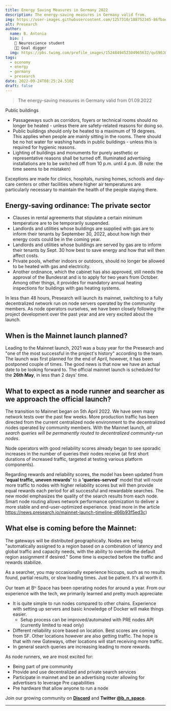 ```yaml
---
title: Energy Saving Measures in Germany 2022 
description: The energy-saving measures in Germany valid from.
img: https://user-images.githubusercontent.com/1257310/188752345-86fbae42-7ebe-4a7b-91c2-a983f10ccf7e.png
alt: Presearch
author:
  name: B. Antonia
  bio: |
    🧠 Neuroscience student
    🦸🏼 Goal digger
  img: https://pbs.twimg.com/profile_images/1524849452304965632/quS90JQ9_400x400.jpg
tags:
  - economy
  - energy
  - germany
  - presearch
date: 2022-09-24T08:25:24.510Z
draft: false
---
```


> The energy-saving measures in Germany valid from 01.09.2022


Public buildings

- Passageways such as corridors, foyers or technical rooms should no longer be heated - unless there are safety-related reasons for doing so.
- Public buildings should only be heated to a maximum of 19 degrees. This applies when people are mainly sitting in the rooms.
There should be no hot water for washing hands in public buildings - unless this is required for hygienic reasons.
- Lighting of buildings and monuments for purely aesthetic or representative reasons shall be turned off.
Illuminated advertising installations are to be switched off from 10 p.m. until 4 p.m. (B note: the time seems to be mistaken)

Exceptions are made for clinics, hospitals, nursing homes, schools and day-care centers or other facilities where higher air temperatures are particularly necessary to maintain the health of the people staying there.


## Energy-saving ordinance: The private sector

- Clauses in rental agreements that stipulate a certain minimum temperature are to be temporarily suspended.
- Landlords and utilities whose buildings are supplied with gas are to inform their tenants by September 30, 2022, about how high their energy costs could be in the coming year.
- Landlords and utilities whose buildings are served by gas are to inform their tenants by Sept. 30 how best to save energy and how that will then affect costs.
- Private pools, whether indoors or outdoors, should no longer be allowed to be heated with gas and electricity.
- Another ordinance, which the cabinet has also approved, still needs the approval of the Bundesrat and is to apply for two years from October. Among other things, it provides for mandatory annual heating inspections for buildings with gas heating systems.






In less than 48 hours, Presearch will launch its mainnet, switching to a fully decentralized network run on node servers operated by the community members. 
As node operators ourselves, we have been closely following the project development over the past year and are very excited about the launch.

## When is the Mainnet launch planned?

Leading to the Mainnet launch, 2021 was a busy year for the Presearch and "one of the most successful in the project's history" according to the team.
The launch was first planned for the end of April, however, it has been postponed couple of times. The good news is that now we have an actual date to be looking forward to. The official mainnet launch is scheduled for the **26th May**, in less than 2 days' time.

## What to expect as a node runner and searcher as we approach the official launch?

The transition to Mainnet began on 5th April 2022. We have seen many network tests over the past few weeks. More production traffic has been directed from the current centralized node environment to the decentralized nodes operated by community members. With the Mainnet launch, _all search queries will be permanently routed to decentralized community-run nodes_.

Node operators with good reliability scores already began to see sporadic increases in the number of queries their nodes receive (at first short durations of increased traffic, targeted at testing various platform components).

Regarding rewards and reliability scores, the model has been updated from **'equal traffic, uneven rewards'** to a **'queries-served'** model that will route more traffic to nodes with higher reliability scores but will then provide equal rewards each period for all successful and rewardable searches. The new model emphasizes the quality of the search results from each node. Smart node routing allows network performance optimization to deliver a more stable and end-user-optimized experience. (read more in the article https://news.presearch.io/mainnet-launch-timeline-d66b93f5ed3c)

## What else is coming before the Mainnet:

The gateways will be distributed geographically. Nodes are being "automatically assigned to a region based on a combination of latency and global traffic and capacity needs, with the ability to override the default region assignment if desired." Some time is expected before the traffic and rewards stabilize.

As a searcher, you may occasionally experience hiccups, such as no results found, partial results, or slow loading times. Just be patient. It's all worth it.

Our team at Bᴺ Space has been operating nodes for around a year. From our experience with the tech, we primarily learned and pretty much appreciate:

- It is quite simple to run nodes compared to other chains. Experience with setting up servers and basic knowledge of Docker will make things easier.
  - Setup process can be improved/automated with PRE nodes API (currently limited to read only)
- Different reliability score based on location. Best scores are coming from SF. Other locations however are also getting traffic.
  The hope is that with new Gateways, other locations will start receiving more traffic.
- In general search queries are increasing leading to more rewards.

As node runners, we are most excited for:

- Being part of pre community
- Provide and use decentralized and private search services
- Participate in mainnet and be an advertising router allowing for advertisers to leverage Pre capabilities
- Pre hardware that allow anyone to run a node

Join our growing community on **[Discord](https://discord.com/invite/Hvd7XzwdzJ)** and **Twitter [@b_n_space](https://twitter.com/b_n_space)**.

---
